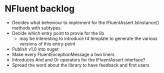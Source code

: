 NFluent backlog
===============

+ Decides what beheviour to implement for the IFluentAssert.IsInstance() methods with subtypes.
+ Decide which entry point to provie for the lib
	+ may be interesting to introduce t4 template to generate the various versions of this entry-point
+ Publish v1.0 into nuget
+ Make every FluentExceptionMessage a two liners
+ Introduces And and Or operators for the IFluentAssert interface?
+ Spread the word about the library to have feedback and first users